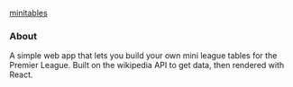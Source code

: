 [minitables](https://minitables.now.sh)

### About

A simple web app that lets you build your own mini league tables for the Premier League. Built on the wikipedia API to get data, then rendered with React.
